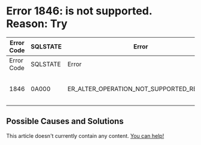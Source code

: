 
# Error 1846: is not supported. Reason: Try


| Error Code | SQLSTATE | Error | Description |
| --- | --- | --- | --- |
| Error Code | SQLSTATE | Error | Description |
| 1846 | 0A000 | ER_ALTER_OPERATION_NOT_SUPPORTED_REASON | %s is not supported. Reason: %s. Try %s. |




## Possible Causes and Solutions


This article doesn't currently contain any content. [You can help!](/kb/en/writing-and-editing-knowledge-base-articles/)

